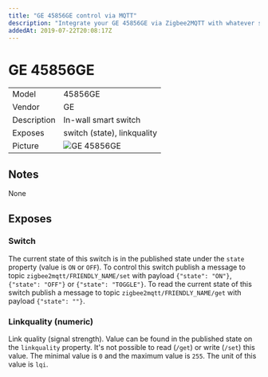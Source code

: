 ```yaml
---
title: "GE 45856GE control via MQTT"
description: "Integrate your GE 45856GE via Zigbee2MQTT with whatever smart home infrastructure you are using without the vendors bridge or gateway."
addedAt: 2019-07-22T20:08:17Z
---
```


<!-- !!!! -->
<!-- ATTENTION: This file is auto-generated through docgen! -->
<!-- You can only edit the "## Notes"-Section. -->
<!-- !!!! -->

# GE 45856GE

|     |     |
|-----|-----|
| Model | 45856GE  |
| Vendor  | GE  |
| Description | In-wall smart switch |
| Exposes | switch (state), linkquality |
| Picture | ![GE 45856GE](https://psi-4ward.github.io/zigbee2mqtt.io/images/devices/45856GE.jpg) |


## Notes

None



## Exposes

### Switch 
The current state of this switch is in the published state under the `state` property (value is `ON` or `OFF`).
To control this switch publish a message to topic `zigbee2mqtt/FRIENDLY_NAME/set` with payload `{"state": "ON"}`, `{"state": "OFF"}` or `{"state": "TOGGLE"}`.
To read the current state of this switch publish a message to topic `zigbee2mqtt/FRIENDLY_NAME/get` with payload `{"state": ""}`.

### Linkquality (numeric)
Link quality (signal strength).
Value can be found in the published state on the `linkquality` property.
It's not possible to read (`/get`) or write (`/set`) this value.
The minimal value is `0` and the maximum value is `255`.
The unit of this value is `lqi`.

